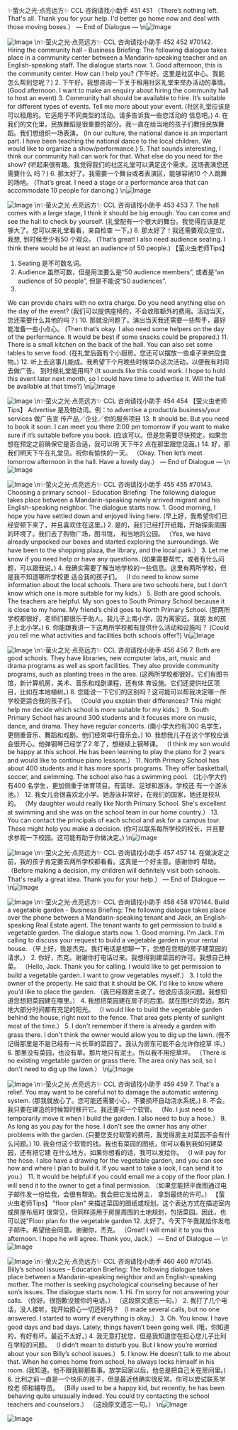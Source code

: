 ✨萤火之光·点亮远方✨
CCL 咨询请找小助手
451
451
（There’s nothing left. That's all. Thank you for your help. I'd better go home now and
deal with those moving boxes.）
— End of Dialogue —
\n![Image](images/page451_image1.jpeg)

![Image](images/page451_image2.jpeg)
\n✨萤火之光·点亮远方✨
CCL 咨询请找小助手
452
452
#70142. Hiring the community hall - Business
Briefing: The following dialogue takes place in a community center between a
Mandarin-speaking teacher and an English-speaking staff. The dialogue starts now.
1.
Good afternoon, this is the community center. How can I help you?
(下午好。这里是社区中心。我能怎么帮到您呢？)
2.
下午好。我想咨询一下关于租用社区礼堂来举办活动的事情。
(Good afternoon. I want to make an enquiry about hiring the community hall to host an
event)
3.
Community hall should be available to hire. It’s suitable for different types of events.
Tell me more about your event.
(社区礼堂应该是可以租用的。它适用于不同类型的活动。请多告诉我一些您活动的
信息吧。)
4.
在我们的文化里，民族舞蹈是很重要的部分。我一直在给当地的孩子们教授民族舞
蹈。我们想组织一场表演。
(In our culture, the national dance is an important part. I have been teaching the national
dance to the local children. We would like to organize a show/performance.)
5.
That sounds interesting, I think our community hall can work for that. What else do
you need for the show?
(听起来很有趣。我觉得我们的社区礼堂可以满足这个需求。这场表演您还需要什么
吗？)
6.
那太好了。我需要一个舞台或者表演区，能够容纳10 个人跳舞的场地。
(That’s great. I need a stage or a performance area that can accommodate 10 people for
dancing.)
\n![Image](images/page452_image1.jpeg)

![Image](images/page452_image2.jpeg)
\n✨萤火之光·点亮远方✨
CCL 咨询请找小助手
453
453
7.
The hall comes with a large stage, I think it should be big enough. You can come and
see the hall to check by yourself.
(礼堂配有一个很大的舞台。我觉得应该是足够大了。您可以来礼堂看看，亲自检查
一下。)
8.
那太好了！我还需要观众座位，我想, 到时候至少有50 个观众。
(That’s great! I also need audience seating. I think there would be at least an audience of
50 people.)
【萤火虫老师Tips】
1. Seating 是不可数名词。
2. Audience 虽然可数，但是用法要么是“50 audience members”, 或者是“an audience
of 50 people”, 但是不能说“50 audiences”.
9.
We can provide chairs with no extra charge. Do you need anything else on the day of
the event?
(我们可以提供座椅的，不会收取额外的费用。活动当天，您还需要什么其他的吗？)
10. 那就没问题了。演出当天我还需要一些帮手，最好能准备一些小点心。
(Then that’s okay. I also need some helpers on the day of the performance. It would be
best if some snacks could be prepared.)
11. There is a small kitchen on the back of the hall. You can also set some tables to serve
food.
(在礼堂后面有个小厨房。您还可以摆放一些桌子来供应食物。)
12. 听上去这事儿能成。我希望下个月晚些时候举办这次活动，以便我有时间去做广告。
到时候礼堂能用吗?
(It sounds like this could work. I hope to hold this event later next month, so I could have
time to advertise it. Will the hall be available at that time?)
\n![Image](images/page453_image1.jpeg)

![Image](images/page453_image2.jpeg)
\n✨萤火之光·点亮远方✨
CCL 咨询请找小助手
454
454
【萤火虫老师Tips】
Advertise 是及物动词。例：to advertise a product/a business/your services 做广告宣
传产品╱企业╱你的服务项目
13. It should be. But you need to book it soon. I can meet you there 2:00 pm tomorrow if
you want to make sure if it’s suitable before you book.
(应该可以。但是您需要尽快预定。如果您想在预定之前确保它是否合适，我可以明
天下午2 点在那里跟您见面。)
14. 好，那我们明天下午在礼堂见。祝你有愉快的一天。
（Okay. Then let’s meet tomorrow afternoon in the hall. Have a lovely day.）
— End of Dialogue —
\n![Image](images/page454_image1.jpeg)

![Image](images/page454_image2.jpeg)
\n✨萤火之光·点亮远方✨
CCL 咨询请找小助手
455
455
#70143. Choosing a primary school - Education
Briefing: The following dialogue takes place between a Mandarin-speaking newly
arrived migrant and his English-speaking neighbor. The dialogue starts now.
1.
Good morning, I hope you have settled down and enjoyed living here.
(早上好，我希望你们已经安顿下来了，并且喜欢住在这里。)
2.
是的，我们已经打开纸箱，开始探索周围的环境了。我们去了购物广场，图书馆，
和当地的公园。
（Yes, we have already unpacked our boxes and started exploring the surroundings. We
have been to the shopping plaza, the library, and the local park.）
3.
Let me know if you need help or have any questions.
(如果需要帮忙，或者有什么问题，可以跟我说。)
4.
我确实需要了解当地学校的一些信息。这里有两所学校，但是我不知道哪所学校更
适合我的孩子们。
（I do need to know some information about the local schools. There are two schools
here, but I don't know which one is more suitable for my kids.）
5.
Both are good schools. The teachers are helpful. My son goes to South Primary
School because it is close to my home. My friend’s child goes to North Primary
School.
(那两所学校都很好，老师们都很乐于助人。我儿子上南小学，因为离家近。我朋
友的孩子上北小学。)
6.
你能跟我讲一下这两所学校都有提供什么活动和设施吗？
(Could you tell me what activities and facilities both schools offer?)
\n![Image](images/page455_image1.jpeg)

![Image](images/page455_image2.jpeg)
\n✨萤火之光·点亮远方✨
CCL 咨询请找小助手
456
456
7.
Both are good schools. They have libraries, new computer labs, art, music and
drama programs as well as sport facilities. They also provide community programs,
such as planting trees in the area.
(这两所学校都很好。它们有图书馆，新计算机房，美术、音乐和戏剧课程，还有体
育设施。它们还提供社区项目，比如在本地植树。)
8.
您能说一下它们的区别吗？这可能可以帮我决定哪一所学校更适合我的孩子们。
（Could you explain their differences? This might help me decide which school is more
suitable for my kids.）
9.
South Primary School has around 300 students and it focuses more on music, dance,
and drama. They have regular concerts.
(南小学大约有300 名学生，更侧重音乐、舞蹈和戏剧。他们经常举行音乐会。)
10. 我想我儿子在这个学校应该会很开心。他弹钢琴已经学了2 年了，想继续上钢琴课。
（I think my son would be happy at this school. He has been learning to play the piano
for 2 years and would like to continue piano lessons.）
11. North Primary School has about 400 students and it has more sports programs.
They offer basketball, soccer, and swimming. The school also has a swimming pool.
（北小学大约有400 名学生，更加侧重于体育项目。有篮球、足球和游泳。学校还
有一个游泳池。）
12. 我女儿会很喜欢北小学。她游泳非常好，在我们的国家，她还是校队的。
（My daughter would really like North Primary School. She's excellent at swimming and
she
was on the school team in our home country.）
13. You can contact the principals of each school and ask for a campus tour. These
might help you make a decision.
(你可以联系每所学校的校长，并且要求参观一下校园。这可能有助于你做决定。)
\n![Image](images/page456_image1.jpeg)

![Image](images/page456_image2.jpeg)
\n✨萤火之光·点亮远方✨
CCL 咨询请找小助手
457
457
14. 在做决定之前，我的孩子肯定要去两所学校都看看。这真是一个好主意。感谢你的
帮助。
（Before making a decision, my children will definitely visit both schools. That's really a
great idea. Thank you for your help.）
— End of Dialogue —
\n![Image](images/page457_image1.jpeg)

![Image](images/page457_image2.jpeg)
\n✨萤火之光·点亮远方✨
CCL 咨询请找小助手
458
458
#70144. Build a vegetable garden - Business
Briefing: The following dialogue takes place over the phone between a
Mandarin-speaking tenant and Jack, an English-speaking Real Estate agent. The tenant
wants to get permission to build a vegetable garden. The dialogue starts now.
1.
Good morning. I'm Jack. I'm calling to discuss your request to build a vegetable garden in
your rental house.
（早上好，我是杰克。我打电话是想聊一下，您想在您租的房子建菜园的请求。）
2.
你好，杰克。谢谢你打电话过来。我想得到建菜园的许可。我想自己种菜。
（Hello, Jack. Thank you for calling. I would like to get permission to build a vegetable
garden. I want to grow vegetables myself.）
3.
I told the owner of the property. He said that it should be OK. I'd like to know
where you’d like to place the garden.
（我已经跟房主说了。他说应该没问题。我想知道您想把菜园建在哪里。）
4.
我想把菜园建在房子的后面。就在围栏的旁边。那片地大部分时间都有充足的阳光。
（I would like to build the vegetable garden behind the house, right next to the fence.
That area gets plenty of sunlight most of the time.）
5.
I don't remember if there is already a garden with grass there. I don't think the
owner would allow you to dig up the lawn.
(我不记得那里是不是已经有一片长草的菜园了。我认为房东可能不会允许你挖草
坪。)
6.
那里没有菜园，也没有草。那片地只有泥土。所以我不用挖草坪。
（There is no existing vegetable garden or grass there. The area only has soil, so I don't
need to dig up the lawn.）
\n![Image](images/page458_image1.jpeg)

![Image](images/page458_image2.jpeg)
\n✨萤火之光·点亮远方✨
CCL 咨询请找小助手
459
459
7.
That's a relief. You may want to be careful not to damage the automatic watering
system.
(那我就放心了。您可能还需要小心，不要损坏自动浇水系统。)
8.
不会。我只要在建造的时候暂时移开它。我还要买一个软管。
（No. I just need to temporarily move it when I build the garden. I also need to buy a
hose.）
9.
As long as you pay for the hose. I don't see the owner has any other problems with
the garden.
(只要您支付软管的费用，我觉得房主对菜园不会有什么问题。)
10. 我会付这个软管的钱。我也有菜园的图纸，你可以看到我如何建菜园，还有把它建
在什么地方。如果你想看的话，我可以发给你。
（I will pay for the hose. I also have a drawing for the vegetable garden, and you can see
how and where I plan to build it. If you want to take a look, I can send it to you.）
11. It would be helpful if you could email me a copy of the floor plan. I will send it to the
owner to get a final permission.
（如果您能把平面图通过电子邮件发一份给我，会很有帮助。我会把它发给房主，
拿到最终的许可。）
【萤火虫老师Tips】
"floor plan" 来描述菜园的图纸或规划。这个表达方式在描述室内或房屋布局时
很常见，但同样适用于房屋周围的土地规划，包括菜园。因此，也可以说"Floor plan
for the vegetable garden
12. 太好了。今天下午我就给你发电子邮件。希望他会同意。谢谢你，杰克。
（Great! I will email it to you this afternoon. I hope he will agree. Thank you, Jack.）
— End of Dialogue —
\n![Image](images/page459_image1.jpeg)

![Image](images/page459_image2.jpeg)
\n✨萤火之光·点亮远方✨
CCL 咨询请找小助手
460
460
#70145. Billy’s school issues – Education
Briefing: The following dialogue takes place between a Mandarin-speaking neighbor
and an English-speaking mother. The mother is seeking psychological counseling
because of her son’s issues. The dialogue starts now.
1.
Hi. I’m sorry for not answering your calls.
（你好。很抱歉没接你的电话。）
（这段原文遗忘一句。）
2.
我打了几个电话，没人接听。我开始担心一切还好吗？
（I made several calls, but no one answered. I started to worry if everything is okay.）
3.
Oh. You know. I have good days and bad days. Lately, things haven’t been going
well.
(哦，你知道的，有好有坏。最近不太好。)
4.
我无意打扰您，但是我知道您在担心您儿子比利在学校的问题。
（I didn’t mean to disturb you. But I know you’re worried about your son Billy’s school
issues.）
5.
I know. He doesn’t talk to me about that. When he comes home from school, he
always locks himself in his room.
(我知道。他不跟我聊那些事。放学回家以后，他总是把自己关在房间里。)
6.
比利之前一直是一个快乐的孩子，但是最近他确实很反常。你可以尝试联系学校老
师和辅导员。
（Billy used to be a happy kid, but recently, he has been behaving quite unusually indeed.
You could try contacting the school teachers and counselors.）
（这段原文遗忘一句。）
\n![Image](images/page460_image1.jpeg)

![Image](images/page460_image2.jpeg)